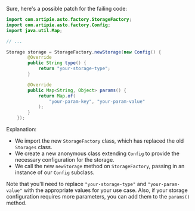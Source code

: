 Sure, here's a possible patch for the failing code:
```java
import com.artipie.asto.factory.StorageFactory;
import com.artipie.asto.factory.Config;
import java.util.Map;

// ...

Storage storage = StorageFactory.newStorage(new Config() {
        @Override
        public String type() {
            return "your-storage-type";
        }

        @Override
        public Map<String, Object> params() {
            return Map.of(
                "your-param-key", "your-param-value"
            );
        }
    });
```
Explanation:

* We import the new `StorageFactory` class, which has replaced the old `Storages` class.
* We create a new anonymous class extending `Config` to provide the necessary configuration for the storage.
* We call the new `newStorage` method on `StorageFactory`, passing in an instance of our `Config` subclass.

Note that you'll need to replace `"your-storage-type"` and `"your-param-value"` with the appropriate values for your use case. Also, if your storage configuration requires more parameters, you can add them to the `params()` method.